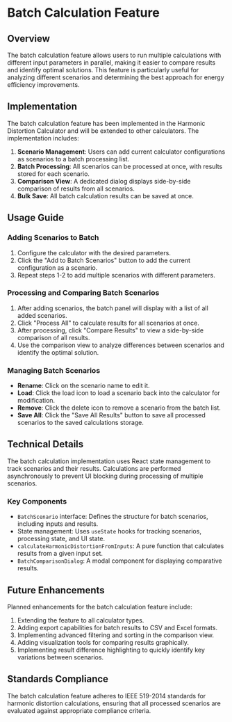 # Batch Calculation Feature

## Overview

The batch calculation feature allows users to run multiple calculations with different input parameters in parallel, making it easier to compare results and identify optimal solutions. This feature is particularly useful for analyzing different scenarios and determining the best approach for energy efficiency improvements.

## Implementation

The batch calculation feature has been implemented in the Harmonic Distortion Calculator and will be extended to other calculators. The implementation includes:

1. **Scenario Management**: Users can add current calculator configurations as scenarios to a batch processing list.
2. **Batch Processing**: All scenarios can be processed at once, with results stored for each scenario.
3. **Comparison View**: A dedicated dialog displays side-by-side comparison of results from all scenarios.
4. **Bulk Save**: All batch calculation results can be saved at once.

## Usage Guide

### Adding Scenarios to Batch

1. Configure the calculator with the desired parameters.
2. Click the "Add to Batch Scenarios" button to add the current configuration as a scenario.
3. Repeat steps 1-2 to add multiple scenarios with different parameters.

### Processing and Comparing Batch Scenarios

1. After adding scenarios, the batch panel will display with a list of all added scenarios.
2. Click "Process All" to calculate results for all scenarios at once.
3. After processing, click "Compare Results" to view a side-by-side comparison of all results.
4. Use the comparison view to analyze differences between scenarios and identify the optimal solution.

### Managing Batch Scenarios

- **Rename**: Click on the scenario name to edit it.
- **Load**: Click the load icon to load a scenario back into the calculator for modification.
- **Remove**: Click the delete icon to remove a scenario from the batch list.
- **Save All**: Click the "Save All Results" button to save all processed scenarios to the saved calculations storage.

## Technical Details

The batch calculation implementation uses React state management to track scenarios and their results. Calculations are performed asynchronously to prevent UI blocking during processing of multiple scenarios.

### Key Components

- `BatchScenario` interface: Defines the structure for batch scenarios, including inputs and results.
- State management: Uses `useState` hooks for tracking scenarios, processing state, and UI state.
- `calculateHarmonicDistortionFromInputs`: A pure function that calculates results from a given input set.
- `BatchComparisonDialog`: A modal component for displaying comparative results.

## Future Enhancements

Planned enhancements for the batch calculation feature include:

1. Extending the feature to all calculator types.
2. Adding export capabilities for batch results to CSV and Excel formats.
3. Implementing advanced filtering and sorting in the comparison view.
4. Adding visualization tools for comparing results graphically.
5. Implementing result difference highlighting to quickly identify key variations between scenarios.

## Standards Compliance

The batch calculation feature adheres to IEEE 519-2014 standards for harmonic distortion calculations, ensuring that all processed scenarios are evaluated against appropriate compliance criteria. 